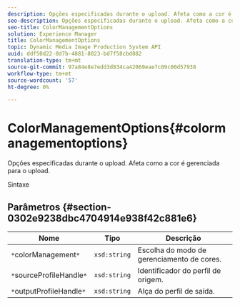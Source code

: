 ```yaml
---
description: Opções especificadas durante o upload. Afeta como a cor é gerenciada para o upload.
seo-description: Opções especificadas durante o upload. Afeta como a cor é gerenciada para o upload.
seo-title: ColorManagementOptions
solution: Experience Manager
title: ColorManagementOptions
topic: Dynamic Media Image Production System API
uuid: ddf50d22-8d7b-4881-8023-bd7f58cbd882
translation-type: tm+mt
source-git-commit: 97a84e8e7edd3d834ca42069eae7c09c00d57938
workflow-type: tm+mt
source-wordcount: '57'
ht-degree: 0%

---
```



# ColorManagementOptions{#colormanagementoptions}

Opções especificadas durante o upload. Afeta como a cor é gerenciada para o upload.

Sintaxe

## Parâmetros {#section-0302e9238dbc4704914e938f42c881e6}

| Nome | Tipo | Descrição |
|---|---|---|
| `*`colorManagement`*` | `xsd:string` | Escolha do modo de gerenciamento de cores. |
| `*`sourceProfileHandle`*` | `xsd:string` | Identificador do perfil de origem. |
| `*`outputProfileHandle`*` | `xsd:string` | Alça do perfil de saída. |

